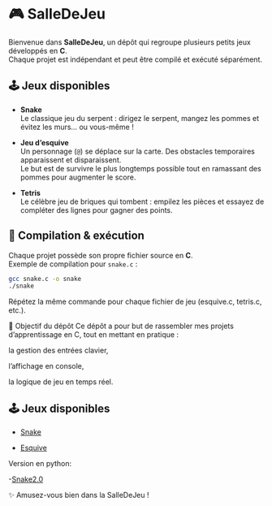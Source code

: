 # 🎮 SalleDeJeu

Bienvenue dans **SalleDeJeu**, un dépôt qui regroupe plusieurs petits jeux développés en **C**.  
Chaque projet est indépendant et peut être compilé et exécuté séparément.  

## 🕹️ Jeux disponibles

- **Snake**  
  Le classique jeu du serpent : dirigez le serpent, mangez les pommes et évitez les murs… ou vous-même !

- **Jeu d’esquive**  
  Un personnage (`@`) se déplace sur la carte. Des obstacles temporaires apparaissent et disparaissent.  
  Le but est de survivre le plus longtemps possible tout en ramassant des pommes pour augmenter le score.

- **Tetris**  
  Le célèbre jeu de briques qui tombent : empilez les pièces et essayez de compléter des lignes pour gagner des points.

## 🚀 Compilation & exécution

Chaque projet possède son propre fichier source en **C**.  
Exemple de compilation pour `snake.c` :

```bash
gcc snake.c -o snake
./snake
```
Répétez la même commande pour chaque fichier de jeu (esquive.c, tetris.c, etc.).

📌 Objectif du dépôt
Ce dépôt a pour but de rassembler mes projets d’apprentissage en C, tout en mettant en pratique :

la gestion des entrées clavier,

l’affichage en console,

la logique de jeu en temps réel.

## 🕹️ Jeux disponibles

- [Snake](Snake.c%20Code)

- [Esquive](Esquive.c%20code)

Version en python:

-[Snake2.0](Snake2.0)

✨ Amusez-vous bien dans la SalleDeJeu !

